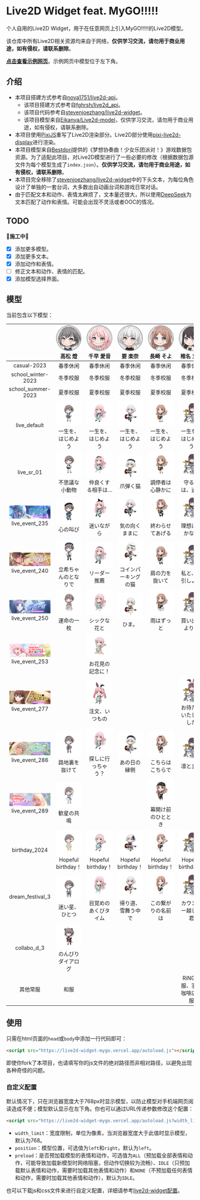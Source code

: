 # Live2D Widget feat. MyGO!!!!!

个人自用的Live2D Widget，用于在任意网页上引入MyGO!!!!!的Live2D模型。

该仓库中所有Live2D相关资源均来自于网络，**仅供学习交流，请勿用于商业用途，如有侵权，请联系删除**。

[**点击查看示例网页**](https://live2d-widget-mygo.vercel.app/)。示例网页中模型位于左下角。

## 介绍

- 本项目搭建方式参考自[nova1751/live2d-api](https://github.com/nova1751/live2d-api)。
  - 该项目搭建方式参考自[fghrsh/live2d_api](https://github.com/fghrsh/live2d_api)。
  - 该项目代码参考自[stevenjoezhang/live2d-widget](https://github.com/stevenjoezhang/live2d-widget)。
  - 该项目模型来自[Eikanya/Live2d-model](https://github.com/Eikanya/Live2d-model)，仅供学习交流，请勿用于商业用途，如有侵权，请联系删除。
- 本项目使用[PixiJS](https://github.com/pixijs/pixijs)重写了Live2D渲染部分。Live2D部分使用[pixi-live2d-display](https://github.com/guansss/pixi-live2d-display)进行渲染。
- 本项目模型来自[Bestdori](https://bestdori.com/)提供的《梦想协奏曲！少女乐团派对！》游戏数据包资源。为了适配此项目，对Live2D模型进行了一些必要的修改（根据数据包源文件为每个模型生成了`index.json`）。**仅供学习交流，请勿用于商业用途，如有侵权，请联系删除**。
- 本项目完全移除了[stevenjoezhang/live2d-widget](https://github.com/stevenjoezhang/live2d-widget)中的下头文本，为每位角色设计了单独的一套台词，大多数出自动画台词和游戏日常对话。
- 由于匹配文本和动作、表情太麻烦了，文本量还很大，所以使用[DeepSeek](https://chat.deepseek.com/)为文本匹配了动作和表情。可能会出现不灵活或者OOC的情况。

## TODO

**🚧施工中🚧**

- [x] 添加更多模型。
- [x] 添加更多文本。
- [x] 添加动作和表情。
- [ ] 修正文本和动作、表情的匹配。
- [x] 添加模型选择界面。

## 模型

当前包含以下模型：

<table style="text-align: center;">
  <colgroup>
    <col style="width: auto;">
    <col style="width: 20%;">
    <col style="width: 20%;">
    <col style="width: 20%;">
    <col style="width: 20%;">
    <col style="width: 20%;">
  </colgroup>
  <thead>
    <tr>
      <th></th>
      <th><img src="./public/assets/chara_icon_36.png" alt="tomori"><br><span lang="ja">高松 燈</span></th>
      <th><img src="./public/assets/chara_icon_37.png" alt="anon"><br><span lang="ja">千早 愛音</span></th>
      <th><img src="./public/assets/chara_icon_38.png" alt="rana"><br><span lang="ja">要 楽奈</span></th>
      <th><img src="./public/assets/chara_icon_39.png" alt="soyo"><br><span lang="ja">長崎 そよ</span></th>
      <th><img src="./public/assets/chara_icon_40.png" alt="taki"><br><span lang="ja">椎名 立希</span></th>
    </tr>
  </thead>
  <tbody>
    <tr>
      <td>casual-2023</td>
      <td>春季休闲</td>
      <td>春季休闲</td>
      <td>春季休闲</td>
      <td>春季休闲</td>
      <td>春季休闲</td>
    </tr>
    <tr>
      <td>school_winter-2023</td>
      <td>冬季校服</td>
      <td>冬季校服</td>
      <td>冬季校服</td>
      <td>冬季校服</td>
      <td>冬季校服</td>
    </tr>
    <tr>
      <td>school_summer-2023</td>
      <td>夏季校服</td>
      <td>夏季校服</td>
      <td>夏季校服</td>
      <td>夏季校服</td>
      <td>夏季校服</td>
    </tr>
    <tr>
      <td>live_default</td>
      <td><img src="./public/assets/036_live_default.png" alt="036_live_default"><br><span lang="ja">一生を、はじめよう</span></td>
      <td><img src="./public/assets/037_live_default.png" alt="037_live_default"><br><span lang="ja">一生を、はじめよう</span></td>
      <td><img src="./public/assets/038_live_default.png" alt="038_live_default"><br><span lang="ja">一生を、はじめよう</span></td>
      <td><img src="./public/assets/039_live_default.png" alt="039_live_default"><br><span lang="ja">一生を、はじめよう</span></td>
      <td><img src="./public/assets/040_live_default.png" alt="040_live_default"><br><span lang="ja">一生を、はじめよう</span></td>
    </tr>
    <tr>
      <td>live_sr_01</td>
      <td><img src="./public/assets/036_live_sr_01.png" alt="036_live_sr_01"><br><span lang="ja">不思議な小動物</span></td>
      <td><img src="./public/assets/037_live_sr_01.png" alt="037_live_sr_01"><br><span lang="ja">仲良くする相手は…</span></td>
      <td><img src="./public/assets/038_live_sr_01.png" alt="038_live_sr_01"><br><span lang="ja">爪弾く猫</span></td>
      <td><img src="./public/assets/039_live_sr_01.png" alt="039_live_sr_01"><br><span lang="ja">調停者は心静かに</span></td>
      <td><img src="./public/assets/040_live_sr_01.png" alt="040_live_sr_01"><br><span lang="ja">守るのは、過去</span></td>
    </tr>
    <tr>
      <td><img src="./public/assets/banner_memorial_event235.png" alt="banner_memorial_event235"><br>live_event_235</td>
      <td><img src="./public/assets/036_live_event_235_ur.png" alt="036_live_event_235_ur"><br><span lang="ja">心の叫び</span></td>
      <td><img src="./public/assets/037_live_event_235_ur.png" alt="037_live_event_235_ur"><br><span lang="ja">迷いながら</span></td>
      <td><img src="./public/assets/038_live_event_235_sr.png" alt="038_live_event_235_sr"><br><span lang="ja">気の向くままに</span></td>
      <td><img src="./public/assets/039_live_event_235_ur.png" alt="039_live_event_235_ur"><br><span lang="ja">終わらせてあげる</span></td>
      <td><img src="./public/assets/040_live_event_235_sr.png" alt="040_live_event_235_sr"><br><span lang="ja">理想に届かない</span></td>
    </tr>
    <tr>
      <td><img src="./public/assets/banner_memorial_event240.png" alt="banner_memorial_event240"><br>live_event_240</td>
      <td><img src="./public/assets/036_live_event_240_ssr.png" alt="036_live_event_240_ssr"><br><span lang="ja">立希ちゃんのとなりで</span></td>
      <td><img src="./public/assets/037_live_event_240_sr.png" alt="037_live_event_240_sr"><br><span lang="ja">リーダー推薦</span></td>
      <td><img src="./public/assets/038_live_event_240_ur.png" alt="038_live_event_240_ur"><br><span lang="ja">コインパーキングの猫</span></td>
      <td><img src="./public/assets/039_live_event_240_r.png" alt="039_live_event_240_r"><br><span lang="ja">肩の力を抜いて</span></td>
      <td><img src="./public/assets/040_live_event_240_ur.png" alt="040_live_event_240_ur"><br><span lang="ja">私と、取引しよう</span></td>
    </tr>
    <tr>
      <td><img src="./public/assets/banner_memorial_event250.png" alt="banner_memorial_event250"><br>live_event_250</td>
      <td><img src="./public/assets/036_live_event_250_ur.png" alt="036_live_event_250_ur"><br><span lang="ja">運命の一枚</span></td>
      <td><img src="./public/assets/037_live_event_250_r.png" alt="037_live_event_250_r"><br><span lang="ja">シックな花と</span></td>
      <td><img src="./public/assets/038_live_event_250_sr.png" alt="038_live_event_250_sr"><br><span lang="ja">ひま。</span></td>
      <td><img src="./public/assets/039_live_event_250_ur.png" alt="039_live_event_250_ur"><br><span lang="ja">雨はずっと</span></td>
      <td><img src="./public/assets/040_live_event_250_ssr.png" alt="040_live_event_250_ssr"><br><span lang="ja">買い出しよりも</span></td>
    </tr>
    <tr>
      <td><img src="./public/assets/banner_memorial_event253.png" alt="banner_memorial_event253"><br>live_event_253</td>
      <td></td>
      <td><img src="./public/assets/037_live_event_253_ur.png" alt="037_live_event_253_ur"><br><span lang="ja">お花見の記念に！</span></td>
      <td></td>
      <td></td>
      <td></td>
    </tr>
    <tr>
      <td><img src="./public/assets/banner_memorial_event277.png" alt="banner_memorial_event277"><br>live_event_277</td>
      <td></td>
      <td><img src="./public/assets/037_live_event_277_sr.png" alt="037_live_event_277_sr"><br><span lang="ja">注文、いつもの</span></td>
      <td></td>
      <td></td>
      <td><img src="./public/assets/040_live_event_277_ur.png" alt="040_live_event_277_ur"><br><span lang="ja">お待たせいたしました</span></td>
    </tr>
    <tr>
      <td><img src="./public/assets/banner_memorial_event286.png" alt="banner_memorial_event277"><br>live_event_286</td>
      <td><img src="./public/assets/036_live_event_286_ur.png" alt="036_live_event_286_ur"><br><span lang="ja">路地裏を抜けて</span></td>
      <td><img src="./public/assets/037_live_event_286_sr.png" alt="037_live_event_286_sr"><br><span lang="ja">探しに行っちゃう？</span></td>
      <td><img src="./public/assets/038_live_event_286_ur.png" alt="038_live_event_286_ur"><br><span lang="ja">あの日の縁側</span></td>
      <td><img src="./public/assets/039_live_event_286_ssr.png" alt="039_live_event_286_ssr"><br><span lang="ja">こちらはこちらで</span></td>
      <td><img src="./public/assets/040_live_event_286_r.png" alt="040_live_event_286_r"><br><span lang="ja">凛と立つ</span></td>
    </tr>
    <tr>
      <td><img src="./public/assets/banner_memorial_event289.png" alt="banner_memorial_event277"><br>live_event_289</td>
      <td><img src="./public/assets/036_live_event_289_ur.png" alt="036_live_event_289_ur"><br><span lang="ja">歓星の共鳴</span></td>
      <td></td>
      <td></td>
      <td><img src="./public/assets/039_live_event_289_ur.png" alt="039_live_event_289_ur"><br><span lang="ja">幕開け前のひととき</span></td>
      <td></td>
    </tr>
    <tr>
      <td>birthday_2024</td>
      <td><img src="./public/assets/036_birthday_2024_ssr.png" alt="036_birthday_2024_ssr"><br><span lang="ja">Hopeful birthday！</span></td>
      <td><img src="./public/assets/037_birthday_2024_ssr.png" alt="037_birthday_2024_ssr"><br><span lang="ja">Hopeful birthday！</span></td>
      <td><img src="./public/assets/038_birthday_2024_ssr.png" alt="038_birthday_2024_ssr"><br><span lang="ja">Hopeful birthday！</span></td>
      <td><img src="./public/assets/039_birthday_2024_ssr.png" alt="039_birthday_2024_ssr"><br><span lang="ja">Hopeful birthday！</span></td>
      <td><img src="./public/assets/040_birthday_2024_ssr.png" alt="040_birthday_2024_ssr"><br><span lang="ja">Hopeful birthday！</span></td>
    </tr>
    <tr>
      <td>dream_festival_3</td>
      <td><img src="./public/assets/036_dream_festival_3_ur.png" alt="036_dream_festival_3_ur"><br><span lang="ja">迷い星、ひとつ</span></td>
      <td><img src="./public/assets/037_dream_festival_3_ur.png" alt="037_dream_festival_3_ur"><br><span lang="ja">目覚めのあくびタイム</span></td>
      <td><img src="./public/assets/038_dream_festival_3_ur.png" alt="038_dream_festival_3_ur"><br><span lang="ja">帰り道、雪舞う中で</span></td>
      <td><img src="./public/assets/039_dream_festival_3_ur.png" alt="039_dream_festival_3_ur"><br><span lang="ja">この繋がりの名前は</span></td>
      <td><img src="./public/assets/040_dream_festival_3_ur.png" alt="040_dream_festival_3_ur"><br><span lang="ja">カウンター越しの君</span></td>
    </tr>
    <tr>
      <td>collabo_d_3</td>
      <td><img src="./public/assets/036_collabo_d_3_ur.png" alt="036_collabo_d_3_ur"><br><span lang="ja">のんびりダイアログ</span></td>
      <td></td>
      <td></td>
      <td></td>
      <td></td>
    </tr>
    <tr>
      <td>其他常服</td>
      <td>和服</td>
      <td></td>
      <td></td>
      <td></td>
      <td>RiNG制服、羽泽咖啡店制服</td>
    </tr>
  </tbody>
</table>

## 使用

只需在html页面的`head`或`body`中添加一行代码即可：

```html
<script src="https://live2d-widget-mygo.vercel.app/autoload.js"></script>
```

即使你fork了本项目，也请填写你的js文件的绝对路径而非相对路径，以避免出现各种奇怪的问题。

### 自定义配置

默认情况下，只在浏览器宽度大于768px时显示模型，以防止模型对手机端网页阅读造成不便；模型默认显示在左下角。你也可以通过URL传递参数修改这个配置：

```html
<script src="https://live2d-widget-mygo.vercel.app/autoload.js?width_limit=0&position=right&preload=ALL"></script>
```

- `width_limit`：宽度限制，单位为像素，当浏览器宽度大于此值时显示模型，默认为768。
- `position`：模型位置，可选值为`left`和`right`，默认为`left`。
- `preload`：是否预加载模型的表情和动作，可选值为`ALL`（预加载全部表情和动作，可能导致加载新模型时网络阻塞，但动作切换较为流畅）、`IDLE`（只预加载默认表情和动作，需要时加载其他表情和动作）和`NONE`（不预加载任何表情和动作，需要时加载其他表情和动作），默认为`IDLE`。

也可以下载js和css文件来进行自定义配置，详细请参考[live2d-widget配置](https://github.com/stevenjoezhang/live2d-widget#%E9%85%8D%E7%BD%AE-configuration)。
